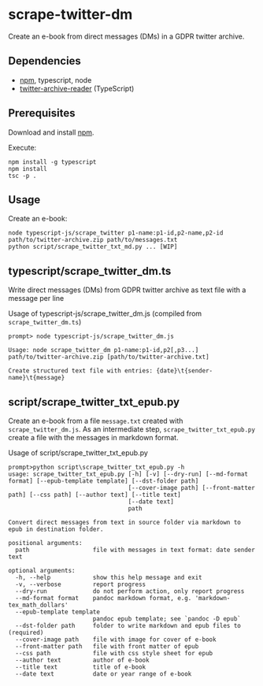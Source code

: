 # scrape-twitter-dm

Create an e-book from direct messages (DMs) in a GDPR twitter archive.

## Dependencies

- [npm](https://www.npmjs.com/), typescript, node
- [twitter-archive-reader](https://github.com/alkihis/twitter-archive-reader) (TypeScript)

## Prerequisites

Download and install [npm](https://www.npmjs.com/).

Execute:

```Text
npm install -g typescript
npm install
tsc -p .
```

## Usage

Create an e-book:

```Text
node typescript-js/scrape_twitter p1-name:p1-id,p2-name,p2-id path/to/twitter-archive.zip path/to/messages.txt
python script/scrape_twitter_txt_md.py ... [WIP]
```

## typescript/scrape_twitter_dm.ts

Write direct messages (DMs) from GDPR twitter archive as text file with a message per line

Usage of typescript-js/scrape_twitter_dm.js (compiled from `scrape_twitter_dm.ts`)

```Text
prompt> node typescript-js/scrape_twitter_dm.js

Usage: node scrape_twitter_dm p1-name:p1-id,p2[,p3...] path/to/twitter-archive.zip [path/to/twitter-archive.txt]

Create structured text file with entries: {date}\t{sender-name}\t{message}
```

## script/scrape_twitter_txt_epub.py

Create an e-book from a file `message.txt` created with `scrape_twitter_dm.js`. As an intermediate step, `scrape_twitter_txt_epub.py` create a file with the messages in markdown format.

Usage of script/scrape_twitter_txt_epub.py

```Text
prompt>python script\scrape_twitter_txt_epub.py -h
usage: scrape_twitter_txt_epub.py [-h] [-v] [--dry-run] [--md-format format] [--epub-template template] [--dst-folder path]
                                  [--cover-image path] [--front-matter path] [--css path] [--author text] [--title text]
                                  [--date text]
                                  path

Convert direct messages from text in source folder via markdown to epub in destination folder.

positional arguments:
  path                  file with messages in text format: date sender text

optional arguments:
  -h, --help            show this help message and exit
  -v, --verbose         report progress
  --dry-run             do not perform action, only report progress
  --md-format format    pandoc markdown format, e.g. 'markdown-tex_math_dollars'
  --epub-template template
                        pandoc epub template; see `pandoc -D epub`
  --dst-folder path     folder to write markdown and epub files to (required)
  --cover-image path    file with image for cover of e-book
  --front-matter path   file with front matter of epub
  --css path            file with css style sheet for epub
  --author text         author of e-book
  --title text          title of e-book
  --date text           date or year range of e-book
```
